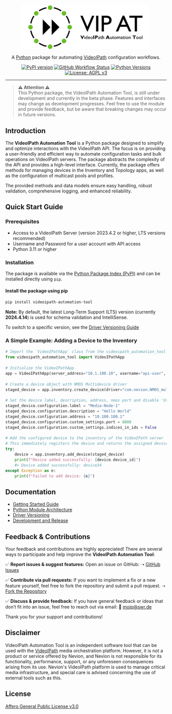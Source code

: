 <div align="center">
  <img src="https://raw.githubusercontent.com/SWR-MoIP/VideoIPath-Automation-Tool/refs/heads/main/docs/images/logo-lightmode.svg#gh-light-mode-only" width="400" />
  <img src="./docs/images/logo-darkmode.svg#gh-dark-mode-only" width="400" alt="" />
</div>

<p align="center">A <a href="https://www.python.org" target="_blank" rel="noopener noreferrer">Python</a> package for automating <a href="https://nevion.com/videoipath" target="_blank" rel="noopener noreferrer">VideoIPath</a> configuration workflows.</p>

<div align="center">
  
[![PyPI version](https://img.shields.io/pypi/v/videoipath-automation-tool)](https://pypi.org/project/videoipath-automation-tool/)
[![GitHub Workflow Status](https://github.com/SWR-MoIP/VideoIPath-Automation-Tool/actions/workflows/ci.yml/badge.svg)](https://github.com/SWR-MoIP/VideoIPath-Automation-Tool/actions/workflows/ci.yml)
[![Python Versions](https://img.shields.io/badge/python-3.11%20|%203.12%20|%203.13-blue)](https://github.com/SWR-MoIP/VideoIPath-Automation-Tool)
[![License: AGPL v3](https://img.shields.io/badge/License-AGPL_v3-blue.svg)](LICENSE)

</div>

<hr />

> **⚠️ Attention ⚠️**<br>
>This Python package, the VideoIPath Automation Tool, is still under development and currently in the beta phase. Features and interfaces may change as development progresses. Feel free to use the module and provide feedback, but be aware that breaking changes may occur in future versions.

## Introduction

The **VideoIPath Automation Tool** is a Python package designed to simplify and optimize interactions with the VideoIPath API. The focus is on providing a user-friendly and efficient way to automate configuration tasks and bulk operations on VideoIPath servers. The package abstracts the complexity of the API and provides a high-level interface. Currently, the package offers methods for managing devices  in the Inventory and Topology apps, as well as the configuration of multicast pools and profiles.

The provided methods and data models ensure easy handling, robust validation, comprehensive logging, and enhanced reliability.

## Quick Start Guide

### Prerequisites

- Access to a VideoIPath Server (version 2023.4.2 or higher, LTS versions recommended)
- Username and Password for a user account with API access
- Python 3.11 or higher

### Installation

The package is available via the [Python Package Index (PyPI)](https://pypi.org/project/videoipath-automation-tool/) and can be installed directly using `pip`.

#### Install the package using pip

```bash
pip install videoipath-automation-tool
```

**Note:** By default, the latest Long-Term Support (LTS) version (currently **2024.4.14**) is used for schema validation and IntelliSense.

To switch to a specific version, see the [Driver Versioning Guide](https://github.com/SWR-MoIP/VideoIPath-Automation-Tool/blob/main/docs/driver-versioning.md)

### A Simple Example: Adding a Device to the Inventory

```python
# Import the `VideoIPathApp` class from the videoipath_automation_tool package
from videoipath_automation_tool import VideoIPathApp

# Initialize the VideoIPathApp
app = VideoIPathApp(server_address="10.1.100.10", username="api-user", password="veryStrongPassword", use_https=False, verify_ssl_cert=False)

# Create a device object with NMOS Multidevice driver
staged_device = app.inventory.create_device(driver="com.nevion.NMOS_multidevice-0.1.0")

# Set the device label, description, address, nmos port and disable 'Use indices in IDs' option
staged_device.configuration.label = "Media-Node-1"
staged_device.configuration.description = "Hello World"
staged_device.configuration.address = "10.100.100.1"
staged_device.configuration.custom_settings.port = 8080
staged_device.configuration.custom_settings.indices_in_ids = False

# Add the configured device to the inventory of the VideoIPath server
# This immediately registers the device and returns the assigned device object.
try:
    device = app.inventory.add_device(staged_device)
    print(f"Device added successfully: {device.device_id}")
    #> Device added successfully: device34
except Exception as e:
    print(f"Failed to add device: {e}")
```

## Documentation

- [Getting Started Guide](https://github.com/SWR-MoIP/VideoIPath-Automation-Tool/blob/main/docs/getting-started-guide/README.md)
- [Python Module Architecture](https://github.com/SWR-MoIP/VideoIPath-Automation-Tool/blob/main/docs/python-module-architecture.md)
- [Driver Versioning](https://github.com/SWR-MoIP/VideoIPath-Automation-Tool/blob/main/docs/driver-versioning.md)
- [Development and Release](https://github.com/SWR-MoIP/VideoIPath-Automation-Tool/blob/main/docs/development-and-release.md)

## Feedback & Contributions

Your feedback and contributions are highly appreciated! There are several ways to participate and help improve the **VideoIPath Automation Tool**:

<p>
  ✅ <strong>Report issues & suggest features:</strong> Open an issue on GitHub:  
  ➝ <a href="https://github.com/SWR-MoIP/VideoIPath-Automation-Tool/issues">GitHub Issues</a>
</p>

<p>
  ✅ <strong>Contribute via pull requests:</strong> If you want to implement a fix or a new feature yourself, feel free to fork the repository and submit a pull request.  
  ➝ <a href="https://github.com/SWR-MoIP/VideoIPath-Automation-Tool/fork">Fork the Repository</a>
</p>

<p>
  ✅ <strong>Discuss & provide feedback:</strong> If you have general feedback or ideas that don’t fit into an issue, feel free to reach out via email:  
  📧 <a href="mailto:moip@swr.de">moip@swr.de</a>
</p>

Thank you for your support and contributions!

## Disclaimer

VideoIPath Automation Tool is an independent software tool that can be used with the [VideoIPath](https://nevion.com/videoipath) media orchestration platform. However, it is not a product or service offered by Nevion, and Nevion is not responsible for its functionality, performance, support, or any unforeseen consequences arising from its use. Nevion's VideoIPath platform is used to manage critical media infrastructure, and special care is advised concerning the use of external tools such as this.

## License

[Affero General Public License v3.0](https://github.com/SWR-MoIP/VideoIPath-Automation-Tool/blob/main/LICENSE)
